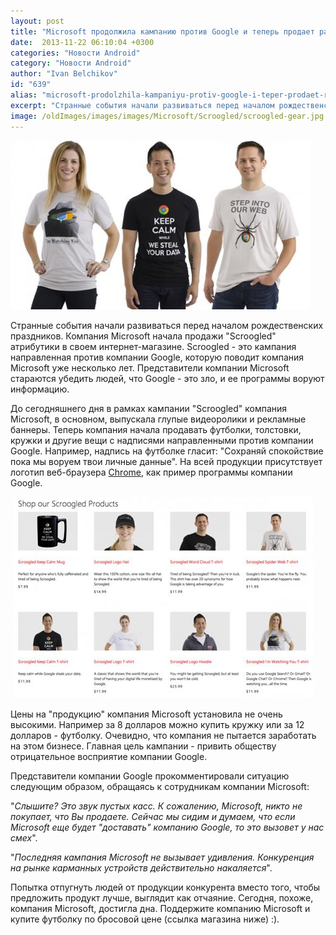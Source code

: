 ```yaml
---
layout: post
title: "Microsoft продолжила кампанию против Google и теперь продает разные вещи с атрибутикой Scroogled"
date:  2013-11-22 06:10:04 +0300
categories: "Новости Android"
category: "Новости Android"
author: "Ivan Belchikov"
id: "639"
alias: "microsoft-prodolzhila-kampaniyu-protiv-google-i-teper-prodaet-raznye-veshchi-s-atributom-scroogled"
excerpt: "Странные события начали развиваться перед началом рождественских праздников. Компания Microsoft начала продажи Scroogled атрибутики в своем интернет-магазине. Scroogled - это кампания направленная против компании Google, которую поводит компания Microsoft уже несколько лет. Представители компании Microsoft стараются убедить людей, что Google - это зло, и ее программы воруют информацию."
image: /oldImages/images/images/Microsoft/Scroogled/scroogled-gear.jpg
---
```

<img src="/oldImages/images/images/Microsoft/Scroogled/scroogled-gear.jpg" alt="Кампания " />

Странные события начали развиваться перед началом рождественских праздников. Компания Microsoft начала продажи "Scroogled" атрибутики в своем интернет-магазине. Scroogled - это кампания направленная против компании Google, которую поводит компания Microsoft уже несколько лет. Представители компании Microsoft стараются убедить людей, что Google - это зло, и ее программы воруют информацию.


До сегодняшнего дня в рамках кампании "Scroogled" компания Microsoft, в основном, выпускала глупые видеоролики и рекламные баннеры. Теперь компания начала продавать футболки, толстовки, кружки и другие вещи с надписями направленными против компании Google. Например, надпись на футболке гласит: "Сохраняй спокойствие пока мы воруем твои личные данные". На всей продукции присутствует логотип веб-браузера <a href="index.php?option=com_content&amp;view=article&amp;id=418&amp;catid=9&amp;Itemid=103">Chrome</a>, как пример программы компании Google.

 <img src="/oldImages/images/images/Microsoft/Scroogled/Microsoft-Scroogled-merch-store.jpg" alt="Интернет-магазин Microsoft с продукцией Scroogled" />

Цены на "продукцию" компания Microsoft установила не очень высокими. Например за 8 долларов можно купить кружку или за 12 долларов - футболку. Очевидно, что компания не пытается заработать на этом бизнесе. Главная цель кампании - привить обществу отрицательное восприятие компании Google.

Представители компании Google прокомментировали ситуацию следующим образом, обращаясь к сотрудникам компании Microsoft:

"<em>Слышите? Это звук пустых касс. К сожалению, Microsoft, никто не покупает, что Вы продаете. Сейчас мы сидим и думаем, что если Microsoft еще будет "доставать" компанию Google, то это вызовет у нас смех</em>".

"<em>Последняя кампания Microsoft не вызывает удивления. Конкуренция на рынке карманных устройств действительно накаляется</em>".

Попытка отпугнуть людей от продукции конкурента вместо того, чтобы предложить продукт лучше, выглядит как отчаяние. Сегодня, похоже, компания Microsoft, достигла дна. Поддержите компанию Microsoft и купите футболку по бросовой цене (ссылка магазина ниже) :).

 
